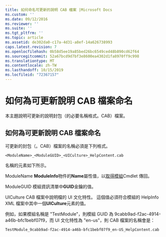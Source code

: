 ```yaml
---
title: 如何命名可更新的說明 CAB 檔案 |Microsoft Docs
ms.custom: ''
ms.date: 09/12/2016
ms.reviewer: ''
ms.suite: ''
ms.tgt_pltfrm: ''
ms.topic: article
ms.assetid: de302da0-c17a-4d31-a8ef-14a626738993
caps.latest.revision: 7
ms.openlocfilehash: 0b58d5ee19a85bed26bc6549ced48b890cd62f64
ms.sourcegitcommit: 52a67bcd9d7bf3e8600ea4302d1fa8970ff9c998
ms.translationtype: MT
ms.contentlocale: zh-TW
ms.lasthandoff: 10/15/2019
ms.locfileid: "72367157"
---
```

# <a name="how-to-name-an-updatable-help-cab-file"></a>如何為可更新說明 CAB 檔案命名

本主題說明可更新的說明封包（的必要名稱格式。CAB）檔案。

## <a name="how-to-name-an-updatable-help-cab-file"></a>如何為可更新說明 CAB 檔案命名

可更新的封包（。CAB）檔案的名稱必須是下列格式。

`<ModuleName>_<ModuleGUID>_<UICulture>_HelpContent.cab`

名稱的元素如下所示。

ModuleName **ModuleInfo**物件的**Name**屬性值，以[取得模組](/powershell/module/Microsoft.PowerShell.Core/Get-Module)Cmdlet 傳回。

ModuleGUID 模組資訊清單中**GUID**金鑰的值。

UICulture CAB 檔案中說明檔的 UI 文化特性。 這個值必須符合模組的 HelpInfo XML 檔案中其中一個**UICulture**元素的值。

例如，如果模組名稱是 "TestModule"，則模組 GUID 為 9cabb9ad-f2ac-4914-a46b-bfc1bebf07f9，而 UI 文化特性為 "en-us"，則 CAB 檔案的名稱會是：

`TestModule_9cabb9ad-f2ac-4914-a46b-bfc1bebf07f9_en-US_HelpContent.cab`